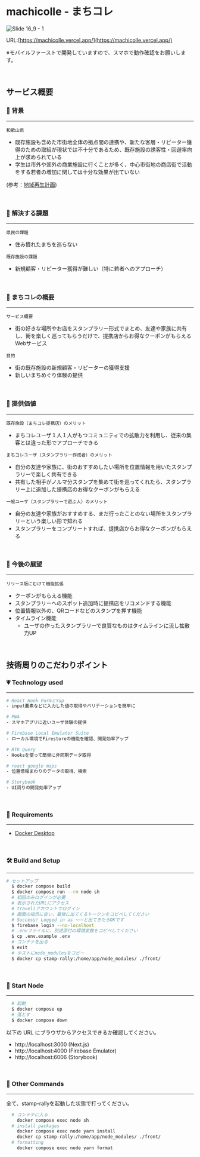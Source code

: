 # machicolle - まちコレ 
![Slide 16_9 - 1](https://user-images.githubusercontent.com/74092547/219981370-acf3e64c-3f35-43e4-a8de-3d92a88a53d1.png)

URL:[https://machicolle.vercel.app/](https://machicolle.vercel.app/)

※モバイルファーストで開発していますので、スマホで動作確認をお願いします。

<br>

## サービス概要
### 🌱 背景
***
`和歌山県`
- 既存施設も含めた市街地全体の拠点間の連携や、新たな客層・リピーター獲得のための取組が現状では不十分であるため、既存施設の誘客性・回遊率向上が求められている
- 学生は市外や郊外の商業施設に行くことが多く、中心市街地の商店街で活動をする若者の増加に関しては十分な効果が出ていない

(参考：[地域再生計画](https://www.pref.wakayama.lg.jp/prefg/020100/tokku/s_ichiran_d/fil/030820.pdf))

<br>

### 🌷 解決する課題
***
`県民の課題`
- 住み慣れたまちを巡らない

`既存施設の課題`
- 新規顧客・リピーター獲得が難しい（特に若者へのアプローチ）

<br>

### 📱 まちコレの概要
***
`サービス概要`
- 街の好きな場所やお店をスタンプラリー形式でまとめ、友達や家族に共有し、街を楽しく巡ってもらうだけで、提携店からお得なクーポンがもらえるWebサービス

`目的`
- 街の既存施設の新規顧客・リピーターの獲得支援
- 新しいまちめぐり体験の提供

<br>

### 🎉 提供価値
***
`既存施設（まちコレ提携店）のメリット`
- まちコレユーザ１人１人がもつコミュニティでの拡散力を利用し、従来の集客とは違った形でアプローチできる

`まちコレユーザ（スタンプラリー作成者）のメリット`
- 自分の友達や家族に、街のおすすめしたい場所を位置情報を用いたスタンプラリーで楽しく共有できる
- 共有した相手がノルマ分スタンプを集めて街を巡ってくれたら、スタンプラリー上に追加した提携店のお得なクーポンがもらえる

`一般ユーザ（スタンプラリーで遊ぶ人）のメリット`
- 自分の友達や家族がおすすめする、まだ行ったことのない場所をスタンプラリーという楽しい形で知れる
- スタンプラリーをコンプリートすれば、提携店からお得なクーポンがもらえる

<br>

### 📝 今後の展望
***
`リリース版にむけて機能拡張`
- クーポンがもらえる機能
- スタンプラリーへのスポット追加時に提携店をリコメンドする機能
- 位置情報以外の、QRコードなどのスタンプを押す機能
- タイムライン機能
   - ユーザの作ったスタンプラリーで良質なものはタイムラインに流し拡散力UP

<br>

## 技術周りのこだわりポイント
### 💗 Technology used
***
```sh
# React Hook FormとYup
- input要素などに入力した値の取得やバリデーションを簡単に

# PWA
- スマホアプリに近いユーザ体験の提供

# Firebase Local Emulator Suite
- ローカル環境でFirestoreの機能を確認、開発効率アップ

# RTK Query
- Hooksを使って簡単に非同期データ取得

# react google maps
- 位置情報まわりのデータの取得、検索

# Storybook
- UI周りの開発効率アップ
```

<br>

### 🔑 Requirements
***
- [Docker Desktop](https://www.docker.com/products/docker-desktop)

<br>

### 🛠️ Build and Setup
***
```sh
# セットアップ
  $ docker compose build
  $ docker compose run --rm node sh
  # 初回のみログインが必要
  # 表示されたURLにアクセス
  # traveliアカウントでログイン
  # 画面の指示に従い，最後に出てくるトークンをコピペしてください
  # Success! Logged in as ~~~と出てきたらOKです
  $ firebase login --no-localhost
  # .envファイルに、別途添付の環境変数をコピペしてください
  $ cp .env.example .env
  # コンテナを出る
  $ exit
  # ホストにnode_modulesをコピー
  $ docker cp stamp-rally:/home/app/node_modules/ ./front/
```

<br>

### 💫 Start Node
***
```sh
  # 起動
  $ docker compose up
  # 落とす
  $ docker compose down
```

以下の URL にブラウザからアクセスできるか確認してください。
- http://localhost:3000 (Next.js)
- http://localhost:4000 (Firebase Emulator)
- http://localhost:6006 (Storybook)

<br>

### 🧸 Other Commands
***
全て、stamp-rallyを起動した状態で打ってください。  
```sh
  # コンテナに入る
    docker compose exec node sh
  # install packages
    docker compose exec node yarn install
    docker cp stamp-rally:/home/app/node_modules/ ./front/
  # formatting
    docker compose exec node yarn format
```
